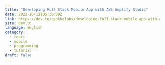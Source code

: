 ```yaml
---
title: "Developing Full Stack Mobile App with AWS Amplify Studio"
date: 2022-10-12T05:36:09Z
link: https://dev.to/quokkalabs/developing-full-stack-mobile-app-with-aws-amplify-studio-2600?utm_medium=RSS&utm_source=news.12bit.vn
site: dev.to
language: English
category:
  - react
  - mobile
  - programming
  - tutorial
draft: false
---
```

